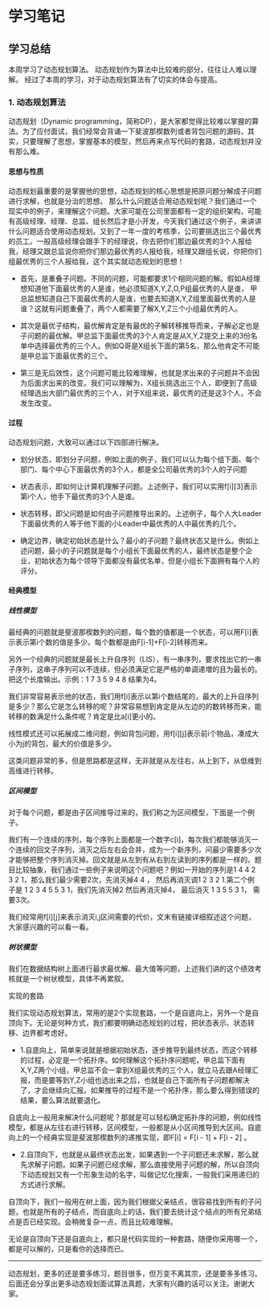 学习笔记
===============

## 学习总结 
本周学习了动态规划算法。
动态规划作为算法中比较难的部分，往往让人难以理解。
经过了本周的学习，对于动态规划算法有了切实的体会与提高。

### 1. 动态规划算法
动态规划（Dynamic programming，简称DP），是大家都觉得比较难以掌握的算法。为了应付面试，我们经常会背诵一下斐波那楔数列或者背包问题的源码，其实，只要理解了思想，掌握基本的模型，然后再来点写代码的套路，动态规划并没有那么难。

#### 思想与性质
动态规划最重要的是掌握他的思想，动态规划的核心思想是把原问题分解成子问题进行求解，也就是分治的思想。
那么什么问题适合用动态规划呢？我们通过一个现实中的例子，来理解这个问题。大家可能在公司里面都有一定的组织架构，可能有高级经理、经理、总监、组长然后才是小开发，今天我们通过这个例子，来讲讲什么问题适合使用动态规划。又到了一年一度的考核季，公司要挑选出三个最优秀的员工。一般高级经理会跟手下的经理说，你去把你们那边最优秀的3个人报给我，经理又跟总监说你把你们那边最优秀的人报给我，经理又跟组长说，你把你们组最优秀的三个人报给我，这个其实就动态规划的思想！

- 首先，是重叠子问题。不同的问题，可能都要求1个相同问题的解。假如A经理想知道他下面最优秀的人是谁，他必须知道X,Y,Z,O,P组最优秀的人是谁， 甲总监想知道自己下面最优秀的人是谁，也要去知道X,Y,Z组里面最优秀的人是谁？这就有问题重叠了，两个人都需要了解X,Y,Z三个小组最优秀的人。

- 其次是最优子结构，最优解肯定是有最优的子解转移推导而来，子解必定也是子问题的最优解。甲总监下面最优秀的3个人肯定是从X,Y,Z提交上来的3份名单中选择最优秀的三个人。例如Q哥是X组长下面的第5名，那么他肯定不可能是甲总监下面最优秀的三个。

- 第三是无后效性，这个问题可能比较难理解，也就是求出来的子问题并不会因为后面求出来的改变。我们可以理解为，X组长挑选出三个人，即便到了高级经理选出大部门最优秀的三个人，对于X组来说，最优秀的还是这3个人，不会发生改变。

#### 过程
动态规划问题，大致可以通过以下四部进行解决。

- 划分状态，即划分子问题，例如上面的例子，我们可以认为每个组下面、每个部门、每个中心下面最优秀的3个人，都是全公司最优秀的3个人的子问题

- 状态表示，即如何让计算机理解子问题。上述例子，我们可以实用f[i][3]表示第i个人，他手下最优秀的3个人是谁。

- 状态转移，即父问题是如何由子问题推导出来的。上述例子，每个人大Leader下面最优秀的人等于他下面的小Leader中最优秀的人中最优秀的几个。

- 确定边界，确定初始状态是什么？最小的子问题？最终状态又是什么。例如上述问题，最小的子问题就是每个小组长下面最优秀的人，最终状态是整个企业，初始状态为每个领导下面都没有最优名单，但是小组长下面拥有每个人的评分。

#### 经典模型

##### 线性模型

最经典的问题就是斐波那楔数列的问题，每个数的值都是一个状态，可以用F[i]表示表示第i个数的值是多少。每个数都是由F[i-1]+F[i-2]转移而来。

另外一个经典的问题就是最长上升自序列（LIS），有一串序列，要求找出它的一串子序列，这串子序列可以不连续，但必须满足它是严格的单调递増的且为最长的。把这个长度输出。示例：1 7 3 5 9 4 8 结果为4。

我们非常容易表示他的状态，我们用f[i]表示以第i个数结尾的，最大的上升自序列是多少？那么它是怎么转移的呢？非常容易想到肯定是从左边的的数转移而来，能转移的数满足什么条件呢？肯定是比a[i]更小的。

线性模式还可以拓展成二维问题，例如背包问题，用f[i][j]表示前i个物品，凑成大小为j的背包，最大的价值是多少。

这类问题非常的多，但是思路都是这样，无非就是从左往右，从上到下，从低维到高维进行转移。

##### 区间模型

对于每个问题，都是由子区间推导过来的，我们称之为区间模型，下面是一个例子。

我们有一个连续的序列，每个序列上面都是一个数字c[i]，每次我们都能够消灭一个连续的回文子序列，消灭之后左右会合并，成为一个新序列，问最少需要多少次才能够把整个序列消灭掉。回文就是从左到有从右到左读到的序列都是一样的。题目比较抽象，我们通过一些例子来说明这个问题吧？例如一开始的序列是1 4 4 2 3 2 1，那么我们最少需要2次，先消灭掉4 4 ， 然后再消灭调1 2 3 2 1.第二个例子是 1 2 3 4 5 5 3 1，我们先消灭掉2 然后再消灭掉4， 最后消灭 1 3 5 5 3 1， 需要3次。

我们经常用f[i][j]来表示消灭i,j区间需要的代价，文末有链接详细叙述这个问题，大家感兴趣的可以看一看。

##### 树状模型

我们在数据结构树上面进行最求最优解、最大值等问题，上述我们讲的这个绩效考核就是一个树状模型，具体不再累叙。

实现的套路

我们实现动态规划算法，常用的是2个实现套路，一个是自底向上，另外一个是自顶向下。无论是何种方式，我们都要明确动态规划的过程，把状态表示、状态转移、边界都考虑好。

- 1.自底向上，简单来说就是根据初始状态，逐步推导到最终状态，而这个转移的过程，必定是一个拓扑序。如何理解这个拓扑序问题呢，甲总监下面有X,Y,Z两个小组，甲总监不会一拿到X组最优秀的三个人，就立马去跟A经理汇报，而是要等到Y,Z小组也选出来之后，也就是自己下面所有子问题都解决了，才会继续向汇报。如果推导的过程不是一个拓扑序，那么要么得到错误的结果，要么算法就要退化。

自底向上一般用来解决什么问题呢？那就是可以轻松确定拓扑序的问题，例如线性模型，都是从左往右进行转移，区间模型，一般都是从小区间推导到大区间。自底向上的一个经典实现是斐波那楔数列的递推实现，即F[i] = F[i - 1] + F[i - 2] 。

- 2.自顶向下，也就是从最终状态出发，如果遇到一个子问题还未求解，那么就先求解子问题。如果子问题已经求解，那么直接使用子问题的解，所以自顶向下动态规划又有一个形象生动的名字，叫做记忆化搜索，一般我们采用递归的方式进行求解。

自顶向下，我们一般用在树上面，因为我们根据父亲结点，很容易找到所有的子问题，也就是所有的子结点，而自底向上的话，我们要去统计这个结点的所有兄弟结点是否已经实现。会稍微复杂一点，而且比较难理解。

无论是自顶向下还是自底向上，都只是代码实现的一种套路，随便你采用哪一个，都是可以解的，只是看你的选择而已。

---
动态规划，更多的还是要多练习，题目很多，但万变不离其宗，还是要多多练习。后面还会分享出更多动态规划面试算法真题，大家有兴趣的话可以关注。谢谢大家。